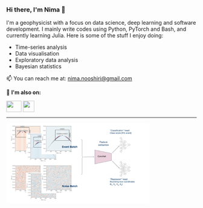 ### Hi there, I'm Nima 👋

I'm a geophysicist with a focus on data science, deep learning and software development. I mainly write codes using Python, PyTorch and Bash, and currently learning Julia. Here is some of the stuff I enjoy doing:
- Time-series analysis
- Data visualisation
- Exploratory data analysis
- Bayesian statistics

📫 You can reach me at: nima.nooshiri@gmail.com

🔗 **I'm also on:**
<p align="left">
  <a href="https://twitter.com/nimanzik" target="_blank"><img align="center" src="https://raw.githubusercontent.com/rahuldkjain/github-profile-readme-generator/master/src/images/icons/Social/twitter.svg" height="30" width="40" /></a>
  <a href="www.linkedin.com/in/nima-nooshiri" target="_blank"><img align="center" src="https://raw.githubusercontent.com/rahuldkjain/github-profile-readme-generator/master/src/images/icons/Social/linked-in-alt.svg" height="30" width="30" /></a>
</p>

---

<p>
  <a href="https://github.com/nimanzik/Eadet-ConvNet.git" target="_blank"><img src="./model_2.png" width="75%" align="center"/></a>
</p>

<!--
**nimanzik/nimanzik** is a ✨ _special_ ✨ repository because its `README.md` (this file) appears on your GitHub profile.

Here are some ideas to get you started:

- 🔭 I’m currently working on ...
- 🌱 I’m currently learning ...
- 👯 I’m looking to collaborate on ...
- 🤔 I’m looking for help with ...
- 💬 Ask me about ...
- 📫 How to reach me: ...
- 😄 Pronouns: ...
- ⚡ Fun fact: ...
-->
